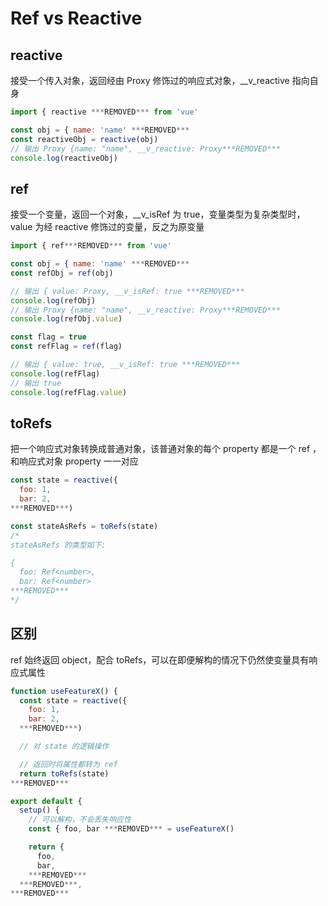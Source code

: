 # Ref vs Reactive

## reactive

接受一个传入对象，返回经由 Proxy 修饰过的响应式对象，__v_reactive 指向自身

```jsx
import { reactive ***REMOVED*** from 'vue'

const obj = { name: 'name' ***REMOVED***
const reactiveObj = reactive(obj)
// 输出 Proxy {name: "name", __v_reactive: Proxy***REMOVED***
console.log(reactiveObj)
```

## ref

接受一个变量，返回一个对象，__v_isRef 为 true，变量类型为复杂类型时，value 为经 reactive 修饰过的变量，反之为原变量

```jsx
import { ref***REMOVED*** from 'vue'

const obj = { name: 'name' ***REMOVED***
const refObj = ref(obj)

// 输出 { value: Proxy, __v_isRef: true ***REMOVED***
console.log(refObj)
// 输出 Proxy {name: "name", __v_reactive: Proxy***REMOVED***
console.log(refObj.value)

const flag = true
const refFlag = ref(flag)

// 输出 { value: true, __v_isRef: true ***REMOVED***
console.log(refFlag)
// 输出 true
console.log(refFlag.value)
```

## toRefs

把一个响应式对象转换成普通对象，该普通对象的每个 property 都是一个 ref ，和响应式对象 property 一一对应

```jsx
const state = reactive({
  foo: 1,
  bar: 2,
***REMOVED***)

const stateAsRefs = toRefs(state)
/*
stateAsRefs 的类型如下:

{
  foo: Ref<number>,
  bar: Ref<number>
***REMOVED***
*/
```

## 区别

ref 始终返回 object，配合 toRefs，可以在即便解构的情况下仍然使变量具有响应式属性

```jsx
function useFeatureX() {
  const state = reactive({
    foo: 1,
    bar: 2,
  ***REMOVED***)

  // 对 state 的逻辑操作

  // 返回时将属性都转为 ref
  return toRefs(state)
***REMOVED***

export default {
  setup() {
    // 可以解构，不会丢失响应性
    const { foo, bar ***REMOVED*** = useFeatureX()

    return {
      foo,
      bar,
    ***REMOVED***
  ***REMOVED***,
***REMOVED***
```